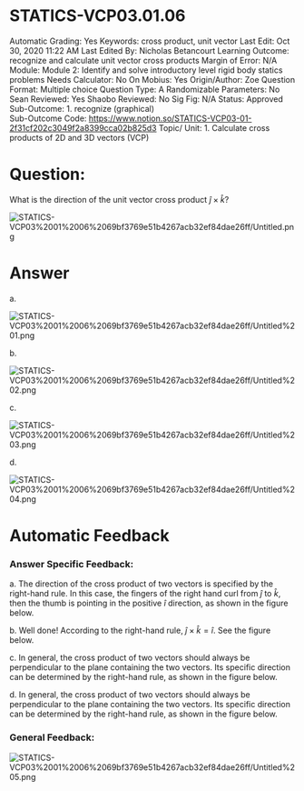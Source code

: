 # STATICS-VCP03.01.06

Automatic Grading: Yes
Keywords: cross product, unit vector
Last Edit: Oct 30, 2020 11:22 AM
Last Edited By: Nicholas Betancourt
Learning Outcome: recognize and calculate unit vector cross products
Margin of Error: N/A
Module: Module 2: Identify and solve introductory level rigid body statics problems
Needs Calculator: No
On Mobius: Yes
Origin/Author: Zoe
Question Format: Multiple choice
Question Type: A
Randomizable Parameters: No
Sean Reviewed: Yes
Shaobo Reviewed: No
Sig Fig: N/A
Status: Approved
Sub-Outcome: 1. recognize (graphical)                                                          
Sub-Outcome Code: https://www.notion.so/STATICS-VCP03-01-2f31cf202c3049f2a8399cca02b825d3
Topic/ Unit: 1. Calculate cross products of 2D and 3D vectors (VCP)

# Question:

 What is the direction of the unit vector cross product  $\hat{j}\times\hat{k}$?

![STATICS-VCP03%2001%2006%2069bf3769e51b4267acb32ef84dae26ff/Untitled.png](STATICS-VCP03%2001%2006%2069bf3769e51b4267acb32ef84dae26ff/Untitled.png)

# Answer

a. 

![STATICS-VCP03%2001%2006%2069bf3769e51b4267acb32ef84dae26ff/Untitled%201.png](STATICS-VCP03%2001%2006%2069bf3769e51b4267acb32ef84dae26ff/Untitled%201.png)

b.

![STATICS-VCP03%2001%2006%2069bf3769e51b4267acb32ef84dae26ff/Untitled%202.png](STATICS-VCP03%2001%2006%2069bf3769e51b4267acb32ef84dae26ff/Untitled%202.png)

c.

![STATICS-VCP03%2001%2006%2069bf3769e51b4267acb32ef84dae26ff/Untitled%203.png](STATICS-VCP03%2001%2006%2069bf3769e51b4267acb32ef84dae26ff/Untitled%203.png)

d.

![STATICS-VCP03%2001%2006%2069bf3769e51b4267acb32ef84dae26ff/Untitled%204.png](STATICS-VCP03%2001%2006%2069bf3769e51b4267acb32ef84dae26ff/Untitled%204.png)

# Automatic Feedback

### Answer Specific Feedback:

a. The direction of the cross product of two vectors is specified by the right-hand rule. In this case, the fingers of the right hand curl from $\hat{j}$ to $\hat{k}$, then the thumb is pointing in the positive $\hat{i}$ direction, as shown in the figure below.

b. Well done! According to the right-hand rule, $\hat{j}\times\hat{k}=\hat{i}$. See the figure below. 

c. In general, the cross product of two vectors should always be perpendicular to the plane containing the two vectors. Its specific direction can be determined by the right-hand rule, as shown in the figure below.

d. In general, the cross product of two vectors should always be perpendicular to the plane containing the two vectors. Its specific direction can be determined by the right-hand rule, as shown in the figure below.

### General Feedback:

![STATICS-VCP03%2001%2006%2069bf3769e51b4267acb32ef84dae26ff/Untitled%205.png](STATICS-VCP03%2001%2006%2069bf3769e51b4267acb32ef84dae26ff/Untitled%205.png)